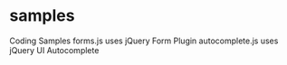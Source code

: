 # samples
Coding Samples
forms.js uses jQuery Form Plugin
autocomplete.js uses jQuery UI Autocomplete
